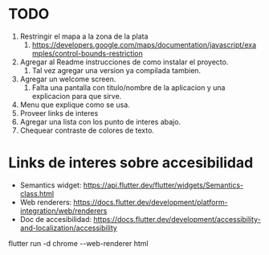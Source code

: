 # TODO

1. Restringir el mapa a la zona de la plata
   1. https://developers.google.com/maps/documentation/javascript/examples/control-bounds-restriction
2. Agregar al Readme instrucciones de como instalar el proyecto.
   1. Tal vez agregar una version ya compilada tambien.
3. Agregar un welcome screen.
   1. Falta una pantalla con titulo/nombre de la aplicacion y una explicacion para que sirve.
4. Menu que explique como se usa.
5. Proveer links de interes
6. Agregar una lista con los punto de interes abajo.
7. Chequear contraste de colores de texto.

# Links de interes sobre accesibilidad

* Semantics widget: https://api.flutter.dev/flutter/widgets/Semantics-class.html
* Web renderers: https://docs.flutter.dev/development/platform-integration/web/renderers
* Doc de accesibilidad: https://docs.flutter.dev/development/accessibility-and-localization/accessibility

flutter run -d chrome --web-renderer html